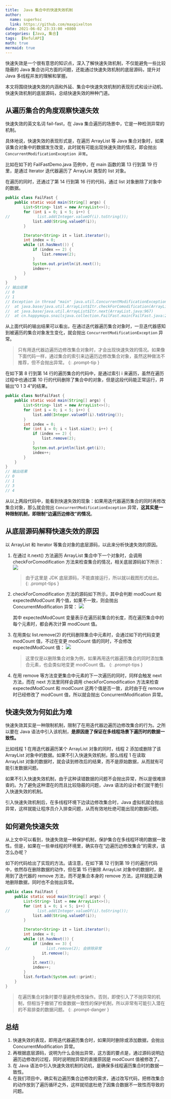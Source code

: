 ```yaml
---
title:  Java 集合中的快速失效机制
author:
  name: superhsc
  link: https://github.com/maxpixelton
date: 2021-06-02 23:33:00 +0800
categories: [Java, 集合]
tags:  [RefulAPI]
math: true
mermaid: true
---
```


快速失效是一个很有意思的知识点，深入了解快速失效机制，不仅能避免一些比较隐蔽的 Java 集合访问方面的问题，还能通过快速失效机制的底层源码，提升对 Java 多线程并发的理解和掌握。

本文将围绕快速失效的内涵和外延、集合中快速失效机制的表现形式和设计动机、快速失效机制的底层源码，总结快速失效的种种门道。

## 从遍历集合的角度观察快速失效

快速失效的英文名词 fail-fast，在 Java 集合遍历的场景中，它是一种检测异常的机制。

具体地说，快速失效的表现形式是，在遍历 ArrayList 等 Java 集合对象时，如果该集合对象中的数据发生改变，此时就有可能出现快速失效的情况，即会抛出 `ConcurrentModificationException 异常`。

比如在如下的 FailFastDemo.java 范例中，在 main 函数的第 13 行到第 19 行里，是通过 Iterator 迭代器遍历了 ArrayList 类型的 list 对象。

在遍历的同时，还通过了第 14 行到第 16 行的代码，通过 list 对象删除了对象中的数据。

```java
public class FailFast {
    public static void main(String[] args) {
        List<String> list = new ArrayList<>();
        for (int i = 0; i < 5; i++) {
//            list.add(Integer.valueOf(i).toString());
            list.add(String.valueOf(i));
        }

        Iterator<String> it = list.iterator();
        int index = 0;
        while (it.hasNext()) {
            if (index == 2) {
                list.remove(2);
            }
            System.out.println(it.next());
            index++;
        }
    }
}
// 输出结果
// 0
// 1
// Exception in thread "main" java.util.ConcurrentModificationException
//	at java.base/java.util.ArrayList$Itr.checkForComodification(ArrayList.java:1013)
//	at java.base/java.util.ArrayList$Itr.next(ArrayList.java:967)
//	at cn.happymaya.snailsjava.collection.FailFast.main(FailFast.java:21)

```
从上面代码的输出结果可以看出，在通过迭代器遍历集合对象时，一旦迭代器感知到被遍历的集合对象发生变化，就会抛出 `ConcurrentModificationException` 异常。

> 只有用迭代器边遍历边修改集合对象时，才会出现快速失效的情况。如果像下面代码一样，通过集合的索引来边遍历边修改集合对象，虽然这种做法不推荐，但不会抛出异常。
{: .prompt-tip }

在如下第 8 行到第 14 行的遍历集合的代码中，是通过索引 i 来遍历，虽然在遍历过程中也通过第 10 行的代码删除了集合中的对象，但是这段代码能正常运行，并输出“0 1 3 4”的结果。

```java
public class NotFailFast {
    public static void main(String[] args) {
        List<String> list = new ArrayList<>();
        for (int i = 0; i < 5; i++) {
            list.add(Integer.valueOf(i).toString());
        }
        int index = 0;
        for (int i = 0; i < list.size(); i++) {
            if (index == 2) {
                list.remove(2);
            }
            System.out.println(list.get(i));
            index++;
        }
    }
}
// 输出结果
// 0
// 1
// 3
// 4
```

从以上两段代码中，能看到快速失效的现象：如果用迭代器遍历集合的同时再修改集合对象，那么就会抛出 `ConcurrentModificationException` 异常，**这其实是一种限制机制，即限制“边遍历边修改”的情况**。

## 从底层源码解释快速失效的原因

以 ArrayList 和 Iterator 等集合对象的底层源码，以此来分析快速失效的原因。

1. 在通过 it.next() 方法遍历 ArrayList 集合中下一个对象时，会调用 checkForComodification 方法来检查集合的情况，相关底层源码如下所示：
   ![](https://images.happymaya.cn/assert/java/collection/java-collection-fail-fast-1.png)

   > 由于这里是 JDK 底层源码，不能直接运行，所以就以截图形式给出。
   {: .prompt-tips }

2. checkForComodification 方法的源码如下所示，其中会判断 modCount 和 expectedModCount 两个值，如果不一致，则会抛出 ConcurrentModification 异常：
   ![](https://images.happymaya.cn/assert/java/collection/java-collection-fail-fast-2.png)
   
   其中 expectedModCount 变量表示在遍历前集合的长度，而在遍历集合中的每个元素时，都会再次计算 modCount 值。

3. 在用类似 list.remove(2) 的代码删除集合中元素时，会通过如下的代码变更 modCount 值，不过在变更 modCount 值的同时，不会修改 expectedModCount 值：
   ![](https://images.happymaya.cn/assert/java/collection/java-collection-fail-fast-3.png)
   
   > 这里仅是以删除集合对象为例，如果再用迭代器遍历集合的同时添加集合元素，也会类似地变更 modCount 值。
   {: .prompt-tips }

4. 在用 remove 等方法变更集合中元素的下一次遍历的同时，同样会触发 next 方法，而在 next 方法里同样会调用 checkForComodification 方法来检查 expectedModCount 和 modCount 这两个值是否一致，此时由于在 remove 时已经修改了 modCount 值，所以就会抛出 ConcurrentModification 异常。


## 快速失效为何如此为难

快速失效其实是一种限制机制，限制了在用迭代器边遍历边修改集合的行为。之所以要在 Java 语法中引入该机制，**是原因是了保证在多线程场景下遍历时的数据一致性。**

比如线程 1 在用迭代器遍历某个 ArrayList 对象的同时，线程 2 添加或删除了该 ArrayList 对象中的数据。如果不引入快速失效机制，那么线程 1 在读取 ArrayList 对象的数据时，就会读到修改后的结果，而不是原始数据，从而就有可能引发数据问题。

如果不引入快速失效机制，由于这种读错数据的问题不会抛出异常，所以是很难排查的。为了避免这种潜在的而且比较隐蔽的问题，Java 语法的设计者们就干脆引入快速失效的机制。

引入快速失效机制后，在多线程环境下边读边修改集合时，Java 虚拟机就会抛出异常，这样就能让程序员介入排查问题，从而有效地杜绝可能出现的数据问题。

## 如何避免快速失效

从上文中可以看到，快速失效是一种保护机制，保护集合在多线程环境的数据一致性。但是，如果在一些单线程的环境里，确实存在“边遍历边修改集合”的需求，该怎么办呢？

如下的代码给出了实现的方法。请注意，在如下第 12 行到第 19 行的遍历代码中，依然存在删除数据的动作，但在第 15 行删除 ArrayList 对象中的数据时，是用到了迭代器的 remove 方法，而不是集合本身的 remove 方法，这样就能正确地删除数据，同时也不会抛出异常。

```java
public class FailFast {
    public static void main(String[] args) {
        List<String> list = new ArrayList<>();
        for (int i = 0; i < 5; i++) {
//            list.add(Integer.valueOf(i).toString());
            list.add(String.valueOf(i));
        }

        Iterator<String> it = list.iterator();
        int index = 0;
        while (it.hasNext()) {
            if (index == 3) {
//                list.remove(2); 会排除异常
                it.remove();
            }
            it.next();
            index++;
        }
        list.forEach(System.out::print);
    }
}
```

> 在遍历集合对象时要尽量避免修改操作。否则，即使引入了不抛异常的机制，但相当于撤销了检查数据一致性的保护机制，所以非常有可能引入潜在的不易排查的数据问题。
{: .prompt-danger }

## 总结

1. 快速失效的表现，即用迭代器遍历集合时，如果同时删除或添加数据，会抛出 ConcurrentModification 异常。
2. 再根据底层源码，说明为什么会抛出异常，这方面的要点是，通过源码说明边遍历边修改的过程，同时说明抛异常的直接原因是 modCount 值被修改了。
3. 在 Java 语法中引入快速失效机制的动机，是确保多线程遍历集合时的数据一致性。
4. 在我们项目中，确实有边遍历集合边修改的需求，通过改写代码，把修改集合的动作放到了遍历循环之外，这样就彻底杜绝了因集合数据不一致性而导致的问题。
